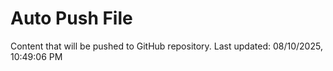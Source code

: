 # Auto Push File

Content that will be pushed to GitHub repository.
Last updated: 08/10/2025, 10:49:06 PM